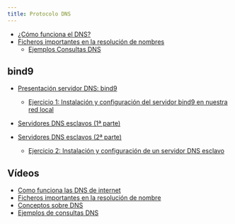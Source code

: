 ```yaml
---
title: Protocolo DNS
---
```


* [¿Cómo funciona el DNS?](http://blog.smaldone.com.ar/2006/12/05/como-funciona-el-dns/)
* [Ficheros importantes en la resolución de nombres](ficheros.html)
    * [Ejemplos Consultas DNS](consultas_dns.html)

## bind9

* [Presentación servidor DNS: bind9](https://docs.google.com/presentation/d/e/2PACX-1vTMcnRn32srL05Zb-Ah7X6J_avhVl4sXI9qq6CdI0S9T2903Kl_11xA9eiMYrHDubqzS2dFimNQP6V4/pub?start=false&loop=false)
    * [Ejercicio 1: Instalación y configuración del servidor bind9 en nuestra red local](ejercicio1_bind9.html)


* [Servidores DNS esclavos (1ª parte)](http://www.josedomingo.org/pledin/2011/11/configuracion-de-un-servidor-dns-esclavo/)
* [Servidores DNS esclavos (2ª parte)](http://www.josedomingo.org/pledin/2013/11/configurar_servidor_dns_esclavo_2/)
    * [Ejercicio 2: Instalación y configuración de un servidor DNS esclavo](ejercicio2_bind9.html)

<!--
* [Configurar subdominios en bind9](http://www.josedomingo.org/pledin/2013/11/configurar-subdominios-en-bind9)
    * [Ejercicio 3: Delegación de subdominios con bind9](ejercicio3_bind9.html)
* [DNS dinámico (Desde lo alto del cerro)](http://albertomolina.wordpress.com/2008/11/14/dns-dinamico/)
    * [Ejercicio 4: Instalación y configuración de un servidor DNS dinámico](ejercicio4_bind9.html)
* [Vistas en bind9](https://www.josedomingo.org/pledin/2017/12/vistas-views-en-el-servidor-dns-bind9/)

-->


## Vídeos

* [Como funciona las DNS de internet](https://www.youtube.com/watch?v=5FYsIDXFrAc)
* [Ficheros importantes en la resolución de nombre](https://youtu.be/1kUXabUtUMI)
* [Conceptos sobre DNS](https://youtu.be/yuKbCgOY0FY)
* [Ejemplos de consultas DNS](https://youtu.be/NBKr8yerhDU)

<!--
## Dnsmasq

* [Configurando un servidor DNS con dnsmasq](https://www.josedomingo.org/pledin/2020/12/servidor-dns-dnsmasq/)
    * [Ejercicio 2: DNSmasq como DNS cache/forward en una red local](ejercicio2.html)

-->

